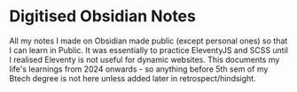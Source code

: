 # Digitised Obsidian Notes
All my notes I made on Obsidian made public (except personal ones) so that I can learn in Public.
It was essentially to practice EleventyJS and SCSS until I realised Eleventy is not useful for dynamic websites.
This documents my life's learnings from 2024 onwards - so anything before 5th sem of my Btech degree is not here unless added later in retrospect/hindsight.
